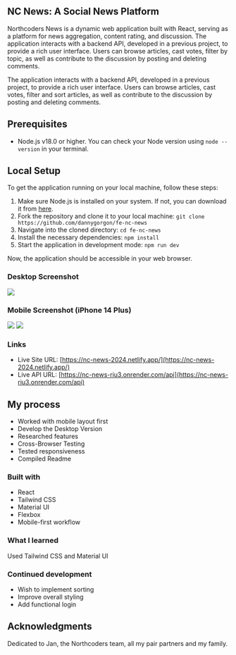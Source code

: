 

## NC News: A Social News Platform

Northcoders News is a dynamic web application built with React, serving as a platform for news aggregation, content rating, and discussion. The application interacts with a backend API, developed in a previous project, to provide a rich user interface. Users can browse articles, cast votes, filter by topic, as well as contribute to the discussion by posting and deleting comments.

The application interacts with a backend API, developed in a previous project, to provide a rich user interface. Users can browse articles, cast votes, filter and sort articles, as well as contribute to the discussion by posting and deleting comments.

## Prerequisites

- Node.js v18.0 or higher. You can check your Node version using `node --version` in your terminal.

## Local Setup

To get the application running on your local machine, follow these steps:

1. Make sure Node.js is installed on your system. If not, you can download it from [here](https://nodejs.org/en/download/).
2. Fork the repository and clone it to your local machine:
   `git clone https://github.com/dannygorgon/fe-nc-news`
3. Navigate into the cloned directory:
   `cd fe-nc-news`
4. Install the necessary dependencies:
   `npm install`
5. Start the application in development mode:
   `npm run dev`

Now, the application should be accessible in your web browser.

### Desktop Screenshot

![](./fullscreenarticle.png) 

### Mobile Screenshot (iPhone 14 Plus)
![](./mobilehome.png) 
![](./articlemobile.png) 

### Links

- Live Site URL: [https://nc-news-2024.netlify.app/](https://nc-news-2024.netlify.app/)
- Live API URL: [https://nc-news-riu3.onrender.com/api](https://nc-news-riu3.onrender.com/api)

## My process
- Worked with mobile layout first
- Develop the Desktop Version
- Researched features
- Cross-Browser Testing
- Tested responsiveness
- Compiled Readme 
### Built with
- React
- Tailwind CSS
- Material UI
- Flexbox
- Mobile-first workflow



### What I learned

Used Tailwind CSS and Material UI

### Continued development

- Wish to implement sorting
- Improve overall styling
- Add functional login

## Acknowledgments

Dedicated to Jan, the Northcoders team, all my pair partners and my family.


